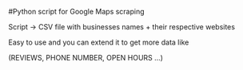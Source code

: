 #Python script for Google Maps scraping

Script -> CSV file with businesses names + their respective websites

Easy to use and you can extend it to get more data like

(REVIEWS, PHONE NUMBER, OPEN HOURS ...)
